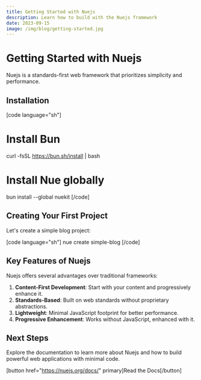 ```yaml
---
title: Getting Started with Nuejs
description: Learn how to build with the Nuejs framework
date: 2023-09-15
image: /img/blog/getting-started.jpg
---
```


# Getting Started with Nuejs

Nuejs is a standards-first web framework that prioritizes simplicity and performance.

## Installation

[code language="sh"]
# Install Bun
curl -fsSL https://bun.sh/install | bash

# Install Nue globally
bun install --global nuekit
[/code]

## Creating Your First Project

Let's create a simple blog project:

[code language="sh"]
nue create simple-blog
[/code]

## Key Features of Nuejs

Nuejs offers several advantages over traditional frameworks:

1. **Content-First Development**: Start with your content and progressively enhance it.
2. **Standards-Based**: Built on web standards without proprietary abstractions.
3. **Lightweight**: Minimal JavaScript footprint for better performance.
4. **Progressive Enhancement**: Works without JavaScript, enhanced with it.

## Next Steps

Explore the documentation to learn more about Nuejs and how to build powerful web applications with minimal code.

[button href="https://nuejs.org/docs/" primary]Read the Docs[/button]
